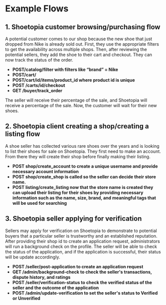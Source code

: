 # Example Flows

## 1. Shoetopia customer browsing/purchasing flow

A potential customer comes to our shop because the new shoe that just dropped from Nike is already sold out. First, they use the appropriate filters to get the availability across multiple shops. Then, after reviewing the potential sellers, they add the shoe to their cart and checkout. They can now track the status of the order.

- **POST/catalog/filter with filters like “brand” = Nike**
- **POST/cart/**
- **POST/cart/id/items/product_id where product id is unique**
- **POST /carts/id/checkout**
- **GET /buyer/track_order**

The seller will receive their percentage of the sale, and Shoetopia will receive a percentage of the sale. Now, the customer will wait for their new shoes.

## 2. Shoetopia client creating a shop/creating a listing flow

A shoe seller has collected various rare shoes over the years and is looking to list their shoes for sale on Shoetopia. They first need to make an account. From there they will create their shop before finally making their listing. 

- **POST shop/create_account to create a unique username and provide necessary account information**
- **POST shop/create_shop is called so the seller can decide their store name.**
- **POST listing/create_listing now that the store name is created they can upload their listing for their shoes by providing necessary information such as the name, size, brand, and meaningful tags that will be used for searching**

## 3. Shoetopia seller applying for verification

Sellers may apply for verification on Shoetopia to demonstrate to potential buyers that a particular seller is trustworthy and an established reputation. After providing their shop id to create an application request, administrators will run a background check on the profile. The seller will be able to check the status of the application, and if the application is successful, their status will be update accordingly.

- **POST /seller/post-application to create an application request**
- **GET /admin/background-check to check the seller's transactions, dispute history, and ratings**
- **POST /seller/verification-status to check the verified status of the seller and the outcome of the application**
- **POST /admin/update-verification to set the seller's status to Verified or Unverified**


